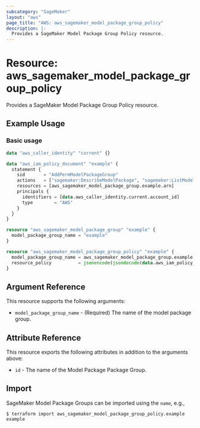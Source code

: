 ```yaml
---
subcategory: "SageMaker"
layout: "aws"
page_title: "AWS: aws_sagemaker_model_package_group_policy"
description: |-
  Provides a SageMaker Model Package Group Policy resource.
---
```


# Resource: aws_sagemaker_model_package_group_policy

Provides a SageMaker Model Package Group Policy resource.

## Example Usage

### Basic usage

```terraform
data "aws_caller_identity" "current" {}

data "aws_iam_policy_document" "example" {
  statement {
    sid       = "AddPermModelPackageGroup"
    actions   = ["sagemaker:DescribeModelPackage", "sagemaker:ListModelPackages"]
    resources = [aws_sagemaker_model_package_group.example.arn]
    principals {
      identifiers = [data.aws_caller_identity.current.account_id]
      type        = "AWS"
    }
  }
}

resource "aws_sagemaker_model_package_group" "example" {
  model_package_group_name = "example"
}

resource "aws_sagemaker_model_package_group_policy" "example" {
  model_package_group_name = aws_sagemaker_model_package_group.example.model_package_group_name
  resource_policy          = jsonencode(jsondecode(data.aws_iam_policy_document.example.json))
}
```

## Argument Reference

This resource supports the following arguments:

* `model_package_group_name` - (Required) The name of the model package group.

## Attribute Reference

This resource exports the following attributes in addition to the arguments above:

* `id` - The name of the Model Package Package Group.

## Import

SageMaker Model Package Groups can be imported using the `name`, e.g.,

```
$ terraform import aws_sagemaker_model_package_group_policy.example example
```
